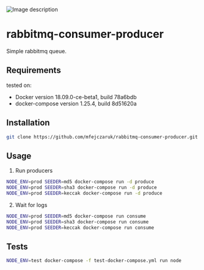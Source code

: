 ![Image description](https://i.imgur.com/N5dhLAA.gif)

# rabbitmq-consumer-producer

Simple rabbitmq queue.

## Requirements

tested on:
- Docker version 18.09.0-ce-beta1, build 78a6bdb
- docker-compose version 1.25.4, build 8d51620a

## Installation

```bash
git clone https://github.com/mfejczaruk/rabbitmq-consumer-producer.git
```

## Usage

1. Run producers
```bash
NODE_ENV=prod SEEDER=md5 docker-compose run -d produce
NODE_ENV=prod SEEDER=sha3 docker-compose run -d produce
NODE_ENV=prod SEEDER=keccak docker-compose run -d produce
```

2. Wait for logs
```bash
NODE_ENV=prod SEEDER=md5 docker-compose run consume
NODE_ENV=prod SEEDER=sha3 docker-compose run consume
NODE_ENV=prod SEEDER=keccak docker-compose run consume
```

## Tests

```bash
NODE_ENV=test docker-compose -f test-docker-compose.yml run node
```
